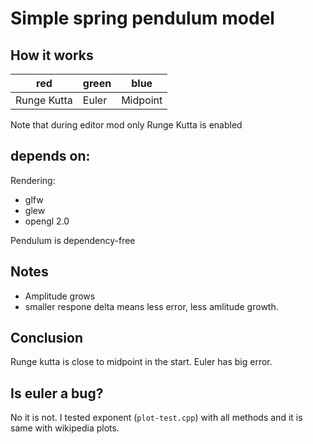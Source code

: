 # Simple spring pendulum model

##  How it works
|red|green|blue|
|---|---|---|
|Runge Kutta|Euler|Midpoint|

Note that during editor mod only Runge Kutta is enabled

## depends on:

Rendering:

* glfw
* glew
* opengl 2.0

Pendulum is dependency-free

## Notes
* Amplitude grows
* smaller respone delta means less error, less amlitude growth.

## Conclusion
Runge kutta is close to midpoint in the start. Euler has big error.

## Is euler a bug?
No it is not. I tested exponent (`plot-test.cpp`) with all methods and it is same with wikipedia plots.

